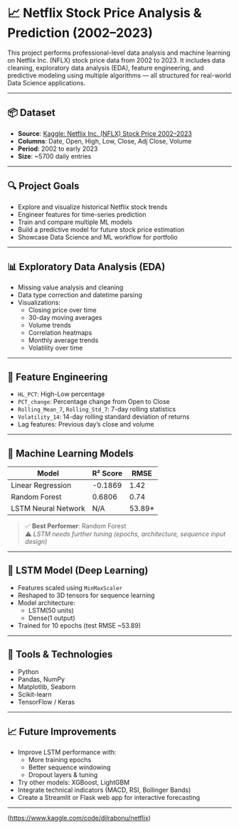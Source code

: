 # 📈 Netflix Stock Price Analysis & Prediction (2002–2023)

This project performs professional-level data analysis and machine learning on Netflix Inc. (NFLX) stock price data from 2002 to 2023. It includes data cleaning, exploratory data analysis (EDA), feature engineering, and predictive modeling using multiple algorithms — all structured for real-world Data Science applications.

---

## 📦 Dataset

- **Source**: [Kaggle: Netflix Inc. (NFLX) Stock Price 2002–2023](https://www.kaggle.com/datasets)
- **Columns**: Date, Open, High, Low, Close, Adj Close, Volume
- **Period**: 2002 to early 2023
- **Size**: ~5700 daily entries

---

## 🔍 Project Goals

- Explore and visualize historical Netflix stock trends
- Engineer features for time-series prediction
- Train and compare multiple ML models
- Build a predictive model for future stock price estimation
- Showcase Data Science and ML workflow for portfolio

---

## 📊 Exploratory Data Analysis (EDA)

- Missing value analysis and cleaning
- Data type correction and datetime parsing
- Visualizations:
  - Closing price over time
  - 30-day moving averages
  - Volume trends
  - Correlation heatmaps
  - Monthly average trends
  - Volatility over time

---

## 🧠 Feature Engineering

- `HL_PCT`: High-Low percentage
- `PCT_change`: Percentage change from Open to Close
- `Rolling_Mean_7`, `Rolling_Std_7`: 7-day rolling statistics
- `Volatility_14`: 14-day rolling standard deviation of returns
- Lag features: Previous day’s close and volume

---

## 🧪 Machine Learning Models

| Model               | R² Score | RMSE   |
|--------------------|----------|--------|
| Linear Regression   | -0.1869  | 1.42   |
| Random Forest       | 0.6806   | 0.74   |
| LSTM Neural Network | N/A      | 53.89* |

> ✅ **Best Performer**: Random Forest  
> ⚠️ *LSTM needs further tuning (epochs, architecture, sequence input design)*

---

## 🧬 LSTM Model (Deep Learning)

- Features scaled using `MinMaxScaler`
- Reshaped to 3D tensors for sequence learning
- Model architecture:
  - LSTM(50 units)
  - Dense(1 output)
- Trained for 10 epochs (test RMSE ~53.89)

---

## 📌 Tools & Technologies

- Python
- Pandas, NumPy
- Matplotlib, Seaborn
- Scikit-learn
- TensorFlow / Keras

---

## 📈 Future Improvements

- Improve LSTM performance with:
  - More training epochs
  - Better sequence windowing
  - Dropout layers & tuning
- Try other models: XGBoost, LightGBM
- Integrate technical indicators (MACD, RSI, Bollinger Bands)
- Create a Streamlit or Flask web app for interactive forecasting

---
(https://www.kaggle.com/code/dilrabonu/netflix)



